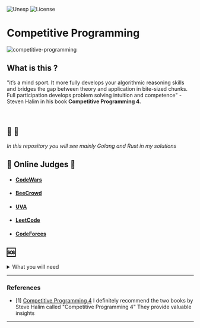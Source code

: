 ![Unesp](https://img.shields.io/badge/BCC-UNESP-Bauru.svg)
![License](https://img.shields.io/badge/Code%20License-MIT-blue.svg)
# Competitive Programming
![competitive-programming](https://socialify.git.ci/luisbernardinello/competitive-programming/image?description=1&font=KoHo&language=1&name=1&owner=1&pattern=Brick%20Wall&theme=Auto)
## What is this ?


"it’s a mind sport. It more fully develops your algorithmic reasoning skills and bridges the gap between theory and application in bite-sized chunks. Full participation develops problem solving intuition and competence" - Steven Halim in his book **Competitive Programming 4.**

<br>

## :crab: :beaver:
_In this repository you will see mainly Golang and Rust in my solutions_



## :triangular_flag_on_post: Online Judges :triangular_flag_on_post:


- #### [CodeWars](https://codewars.com/)
- #### [BeeCrowd](https://www.beecrowd.com/)
- #### [UVA](https://onlinejudge.org/)
- #### [LeetCode](https://leetcode.com/)
- #### [CodeForces](https://codeforces.com/)


## :sos:

<details>

<summary>What you will need</summary>
<div align="left">


<h3>Searching Algorithms</h3>
<ul>
  <li>Linear Search</li>
  <li>Binary Search</li>
  <li>Ternary Search</li>
  <li>Jump Search</li>
  <li>Interpolation Search</li>
  <li>Exponential Search</li>
</ul>

<hr>

<h3>Sorting Algorithms</h3>
<ul>
  <li>Selection Sort</li>
  <li>Bubble Sort</li>
  <li>Insertion Sort</li>
  <li>Merge Sort</li>
  <li>Quick Sort</li>
  <li>Heap Sort</li>
  <li>Radix Sort</li>
  <li>Count Sort</li>
  <li>Bucket Sort</li>
</ul>

<hr>

<h3>Linear Algebra and Math</h3>
<ul>
  <li>Strassen's algorithm, Logarithmic exponentiation</li>
  <li>Matrix Transformations [ Transpose, Rotation Of Matrix, Representing Linear Transformations Using Matrix ]</li>
  <li>Determinant, Rank and Inverse Of Matrix [Gaussian Elimination, Gauss Jordan Elimination]</li>
  <li>Solving System Of Linear Equations</li>
  <li>Matrix Exponentiation To Solve Recurrences</li>
  <li>Basic Probability and Conditional Probability</li>
  <li>Probability Distribution [Binomial, Poisson, Normal,Bernoulli]</li>
  <li>Fermat’s Theorem</li>
  <li>HCF & LCM (Euclid)</li>
  <li>Extended Euclid Algorithm</li>
  <li>Fibonacci</li>
</ul>

<hr>

<h3>Graphs (All of it)</h3>

<br>

</div>

</details>


---


### References
- [1] [Competitive Programming 4](https://cpbook.net/) I definitely recommend the two books by Steve Halim called "Competitive Programming 4" They provide valuable insights

---

